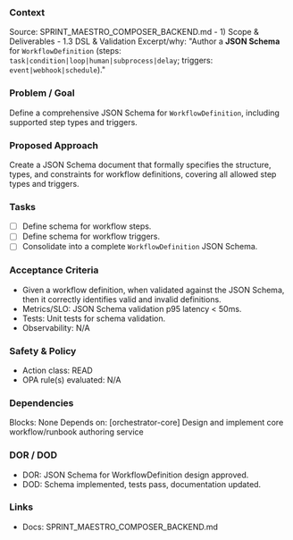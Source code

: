 ### Context
Source: SPRINT_MAESTRO_COMPOSER_BACKEND.md - 1) Scope & Deliverables - 1.3 DSL & Validation
Excerpt/why: "Author a **JSON Schema** for `WorkflowDefinition` (steps: `task|condition|loop|human|subprocess|delay`; triggers: `event|webhook|schedule`)."

### Problem / Goal
Define a comprehensive JSON Schema for `WorkflowDefinition`, including supported step types and triggers.

### Proposed Approach
Create a JSON Schema document that formally specifies the structure, types, and constraints for workflow definitions, covering all allowed step types and triggers.

### Tasks
- [ ] Define schema for workflow steps.
- [ ] Define schema for workflow triggers.
- [ ] Consolidate into a complete `WorkflowDefinition` JSON Schema.

### Acceptance Criteria
- Given a workflow definition, when validated against the JSON Schema, then it correctly identifies valid and invalid definitions.
- Metrics/SLO: JSON Schema validation p95 latency < 50ms.
- Tests: Unit tests for schema validation.
- Observability: N/A

### Safety & Policy
- Action class: READ
- OPA rule(s) evaluated: N/A

### Dependencies
Blocks: None
Depends on: [orchestrator-core] Design and implement core workflow/runbook authoring service

### DOR / DOD
- DOR: JSON Schema for WorkflowDefinition design approved.
- DOD: Schema implemented, tests pass, documentation updated.

### Links
- Docs: SPRINT_MAESTRO_COMPOSER_BACKEND.md
